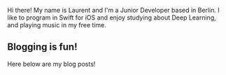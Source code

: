 
Hi there! My name is Laurent and I'm a Junior Developer based in Berlin. I like to program in Swift for iOS and enjoy studying about Deep Learning, and playing music in my free time.


## Blogging is fun!

Here below are my blog posts!

